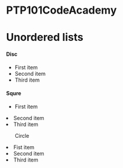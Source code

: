 # PTP101CodeAcademy
<!DOCTYPE html>
<html lang="en">
<head>
    <meta charset="UTF-8">
    <meta name="viewport" content="width=\, initial-scale=1.0">
    <title>Document</title>
</head>
<body>
    <h1>Unordered lists</h1>
    <h4>Disc</h4>
    <ul>
        <li>First item</li>
        <li>Second item</li>
        <li>Third item</li>
    </ul>
    <h4>Squre</h4>
    <ul>
        <li>First item</li>
    </ul>
    <li>Second item</li>
    <li>Third item</li>
    <ul>Circle</ul>
    <li>Fist item</li>
    <li>Second item</li>
    <li>Third item</li>
    





</body>
</html>














